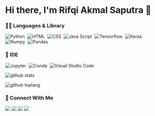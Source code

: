# Hi there, I'm Rifqi Akmal Saputra 👋

### 👩‍💻 Languages & Library
![Python](https://img.shields.io/badge/Python-3776AB?style=for-the-badge&logo=python&logoColor=white)&nbsp;
![HTML](https://img.shields.io/badge/HTML5-E34F26?style=for-the-badge&logo=html5&logoColor=white)&nbsp;
![CSS](https://img.shields.io/badge/CSS3-1572B6?style=for-the-badge&logo=css3&logoColor=white)&nbsp;
![Java Script](https://img.shields.io/badge/JavaScript-323330?style=for-the-badge&logo=javascript&logoColor=F7DF1E)&nbsp;
![Tensorflow](https://img.shields.io/badge/TensorFlow-FF6F00?style=for-the-badge&logo=TensorFlow&logoColor=white)&nbsp;
![Keras](https://img.shields.io/badge/Keras-D00000?style=for-the-badge&logo=Keras&logoColor=white)&nbsp;
![Numpy](https://img.shields.io/badge/Numpy-777BB4?style=for-the-badge&logo=numpy&logoColor=white)&nbsp;
![Pandas](https://img.shields.io/badge/Pandas-2C2D72?style=for-the-badge&logo=pandas&logoColor=white)&nbsp;


### 🚀 IDE
![Jupyter](https://img.shields.io/badge/Jupyter-F37626.svg?&style=for-the-badge&logo=Jupyter&logoColor=white)&nbsp;
![Conda](https://img.shields.io/badge/conda-342B029.svg?&style=for-the-badge&logo=anaconda&logoColor=white)&nbsp;
![Visual Studio Code](https://img.shields.io/badge/Visual_Studio_Code-0078D4?style=for-the-badge&logo=visual%20studio%20code&logoColor=white)&nbsp;


![github stats](https://github-readme-stats.vercel.app/api?username=Rifqiakmals12&show_icons=true)

![github toplang](https://github-readme-stats.vercel.app/api/top-langs/?username=Rifqiakmals12&layout=compact)


### 👨 Connect With Me
<a href="https://github.com/Rifqiakmals12"><img src="https://img.shields.io/badge/GitHub-100000?style=for-the-badge&logo=github&logoColor=white"/></a>
<a href="https://rifqiakmals12.github.io/Rifqiakmals.github.io/"><img src="https://img.shields.io/badge/website-000000?style=for-the-badge&logo=About.me&logoColor=white"/></a>
<a href="https://www.linkedin.com/in/rifqi-akmal-saputra-2483b51b6/"><img src="https://img.shields.io/badge/LinkedIn-0077B5?style=for-the-badge&logo=linkedin&logoColor=white"/></a>
<a href="mailto:rifqias1212@gmail.com"><img src="https://img.shields.io/badge/Gmail-D14836?style=for-the-badge&logo=gmail&logoColor=white"/></a>


